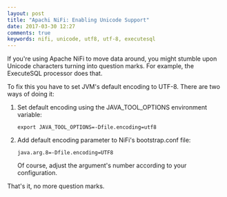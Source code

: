 ```yaml
---
layout: post
title: "Apachi NiFi: Enabling Unicode Support"
date: 2017-03-30 12:27
comments: true
keywords: nifi, unicode, utf8, utf-8, executesql
---
```


If you're using Apache NiFi to move data around, you might stumble upon Unicode characters turning into question marks. For example, the ExecuteSQL processor does that.

To fix this you have to set JVM's default encoding to UTF-8. There are two ways of doing it:

1. Set default encoding using the JAVA_TOOL_OPTIONS environment variable:
	```
	export JAVA_TOOL_OPTIONS=-Dfile.encoding=utf8
	```

2. Add default encoding parameter to NiFi's bootstrap.conf file:
	```
	java.arg.8=-Dfile.encoding=UTF8
	```
	
	Of course, adjust the argument's number according to your configuration.

That's it, no more question marks.